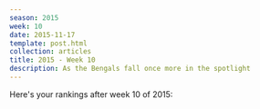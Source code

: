 ```yaml
---
season: 2015
week: 10
date: 2015-11-17
template: post.html
collection: articles
title: 2015 - Week 10
description: As the Bengals fall once more in the spotlight
---
```


Here's your rankings after week 10 of 2015:

